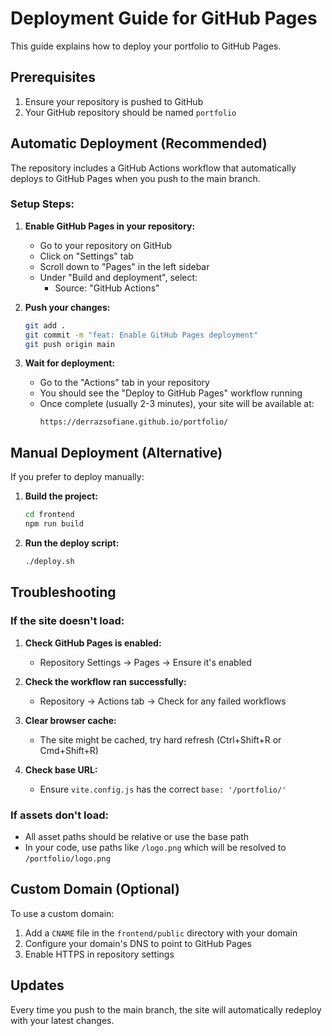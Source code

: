 # Deployment Guide for GitHub Pages

This guide explains how to deploy your portfolio to GitHub Pages.
 
## Prerequisites

1. Ensure your repository is pushed to GitHub
2. Your GitHub repository should be named `portfolio`

## Automatic Deployment (Recommended)

The repository includes a GitHub Actions workflow that automatically deploys to GitHub Pages when you push to the main branch.

### Setup Steps:

1. **Enable GitHub Pages in your repository:**
   - Go to your repository on GitHub
   - Click on "Settings" tab
   - Scroll down to "Pages" in the left sidebar
   - Under "Build and deployment", select:
     - Source: "GitHub Actions"

2. **Push your changes:**
   ```bash
   git add .
   git commit -m "feat: Enable GitHub Pages deployment"
   git push origin main
   ```

3. **Wait for deployment:**
   - Go to the "Actions" tab in your repository
   - You should see the "Deploy to GitHub Pages" workflow running
   - Once complete (usually 2-3 minutes), your site will be available at:
     ```
     https://derrazsofiane.github.io/portfolio/
     ```

## Manual Deployment (Alternative)

If you prefer to deploy manually:

1. **Build the project:**
   ```bash
   cd frontend
   npm run build
   ```

2. **Run the deploy script:**
   ```bash
   ./deploy.sh
   ```

## Troubleshooting

### If the site doesn't load:

1. **Check GitHub Pages is enabled:**
   - Repository Settings → Pages → Ensure it's enabled

2. **Check the workflow ran successfully:**
   - Repository → Actions tab → Check for any failed workflows

3. **Clear browser cache:**
   - The site might be cached, try hard refresh (Ctrl+Shift+R or Cmd+Shift+R)

4. **Check base URL:**
   - Ensure `vite.config.js` has the correct `base: '/portfolio/'`

### If assets don't load:

- All asset paths should be relative or use the base path
- In your code, use paths like `/logo.png` which will be resolved to `/portfolio/logo.png`

## Custom Domain (Optional)

To use a custom domain:

1. Add a `CNAME` file in the `frontend/public` directory with your domain
2. Configure your domain's DNS to point to GitHub Pages
3. Enable HTTPS in repository settings

## Updates

Every time you push to the main branch, the site will automatically redeploy with your latest changes.